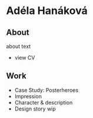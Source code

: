# Adéla Hanáková

## About

about text

* view CV

## Work
* Case Study: Posterheroes
* Impression
* Character & description
* Design story wip
